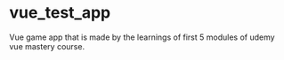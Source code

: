 # vue_test_app
Vue game app that is made by the learnings of first 5 modules of udemy vue mastery course.


